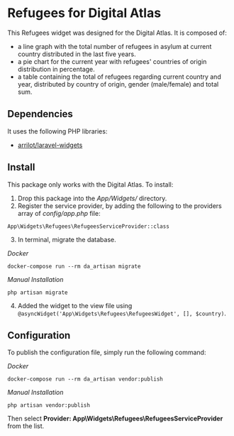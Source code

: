 # Refugees for Digital Atlas

This Refugees widget was designed for the Digital Atlas.  It is composed of:
- a line graph with the total number of refugees in asylum at current country distributed in the last five years.
- a pie chart for the current year with refugees' countries of origin distribution in percentage.
- a table containing the total of refugees regarding current country and year, distributed by country of origin, gender (male/female) and total sum.

## Dependencies

It uses the following PHP libraries:

- [arrilot/laravel-widgets](https://github.com/arrilot/laravel-widgets)

## Install

This package only works with the Digital Atlas.  To install:

1. Drop this package into the *App/Widgets/* directory.
2. Register the service provider, by adding the following to the providers array of *config/app.php* file:
```
App\Widgets\Refugees\RefugeesServiceProvider::class
```
3. In terminal, migrate the database.

_Docker_
```
docker-compose run --rm da_artisan migrate
```

_Manual Installation_
```
php artisan migrate
```

4. Added the widget to the view file using `@asyncWidget('App\Widgets\Refugees\RefugeesWidget', [], $country)`.

## Configuration

To publish the configuration file, simply run the following command:

_Docker_
```
docker-compose run --rm da_artisan vendor:publish
```

_Manual Installation_
```
php artisan vendor:publish
```

Then select **Provider: App\Widgets\Refugees\RefugeesServiceProvider** from the list.
